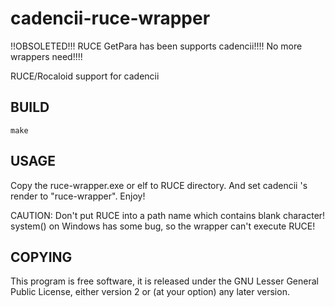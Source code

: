 cadencii-ruce-wrapper
=====================

!!OBSOLETED!!! RUCE GetPara has been supports cadencii!!!! No more wrappers need!!!!

RUCE/Rocaloid support for cadencii

BUILD
-------
`make`

USAGE
-------
Copy the ruce-wrapper.exe or elf to RUCE directory. And set cadencii 's render to "ruce-wrapper". Enjoy!

CAUTION: Don't put RUCE into a path name which contains blank character! system() on Windows has some bug, so the wrapper can't execute RUCE!


COPYING
-------
This program is free software, it is released under the GNU Lesser General Public License, either version 2 or (at your
option) any later version.

